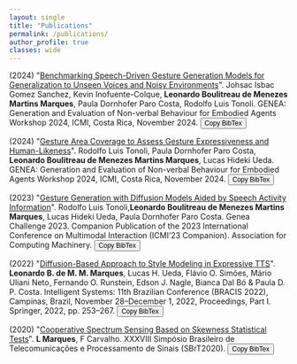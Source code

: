 ```yaml
---
layout: single
title: "Publications"
permalink: /publications/
author_profile: true
classes: wide
---
```


(2024) "[Benchmarking Speech-Driven Gesture Generation Models for Generalization to Unseen Voices and Noisy Environments](https://openreview.net/pdf?id=m6FDIP5o4M)". Johsac Isbac Gomez Sanchez, Kevin Inofuente-Colque, **Leonardo Boulitreau de Menezes Martins Marques**, Paula Dornhofer Paro Costa, Rodolfo Luis Tonoli. GENEA: Generation and Evaluation of Non-verbal Behaviour for Embodied Agents Workshop 2024, ICMI, Costa Rica, November 2024. <button onclick="copyBibTexBenchmarking()">Copy BibTex</button>

<style>
  button {
    font-size: 12px
  }  
</style>

<script>
function copyBibTexBenchmarking() {
  const bibtex = `@inproceedings{
sanchez2024benchmarking,
title={Benchmarking Speech-Driven Gesture Generation Models for Generalization to Unseen Voices and Noisy Environments},
author={JOHSAC ISBAC GOMEZ SANCHEZ and Kevin Inofuente-Colque and Leonardo Boulitreau de Menezes Martins Marques and Paula Dornhofer Paro Costa and Rodolfo Luis Tonoli},
booktitle={GENEA: Generation and Evaluation of Non-verbal Behaviour for Embodied Agents Workshop 2024},
year={2024},
url={https://openreview.net/forum?id=m6FDIP5o4M}
}`;
  navigator.clipboard.writeText(bibtex).then(() => {
    alert("BibTeX copied to clipboard!");
  }).catch(err => {
    console.error("Failed to copy text: ", err);
  });
}
</script>

(2024) "[Gesture Area Coverage to Assess Gesture Expressiveness and Human-Likeness](https://openreview.net/pdf?id=Iso5lbByDI)". Rodolfo Luis Tonoli, Paula Dornhofer Paro Costa, **Leonardo Boulitreau de Menezes Martins Marques**, Lucas Hideki Ueda. GENEA: Generation and Evaluation of Non-verbal Behaviour for Embodied Agents Workshop 2024, ICMI, Costa Rica, November 2024.  <button onclick="copyBibTexGesture()">Copy BibTex</button>

<script>
function copyBibTexGesture() {
  const bibtex = `@inproceedings{
tonoli2024gesture,
title={Gesture Area Coverage to Assess Gesture Expressiveness and Human-Likeness},
author={Rodolfo Luis Tonoli and Paula Dornhofer Paro Costa and Leonardo Boulitreau de Menezes Martins Marques and Lucas Hideki Ueda},
booktitle={GENEA: Generation and Evaluation of Non-verbal Behaviour for Embodied Agents Workshop 2024},
year={2024},
url={https://openreview.net/forum?id=Iso5lbByDI}
}`;
  navigator.clipboard.writeText(bibtex).then(() => {
    alert("BibTeX copied to clipboard!");
  }).catch(err => {
    console.error("Failed to copy text: ", err);
  });
}
</script>

(2023) "[Gesture Generation with Diffusion Models Aided by Speech Activity Information](https://openreview.net/pdf?id=S9Efb3MoiZ)". Rodolfo Luis Tonoli,**Leonardo Boulitreau de Menezes Martins Marques**, Lucas Hideki Ueda, Paula Dornhofer Paro Costa. Genea Challenge 2023. Companion Publication of the 2023 International Conference on Multimodal Interaction (ICMI’23 Companion). Association for Computing Machinery. <button onclick="copyBibTexGesture2023()">Copy BibTex</button>

<script>
function copyBibTexGesture2023() {
  const bibtex = `@inproceedings{
tonoli2023gesture,
title={Gesture Generation with Diffusion Models Aided by Speech Activity Information},
author={Rodolfo Luis Tonoli and Leonardo Boulitreau de Menezes Martins Marques and Lucas Hideki Ueda and Paula Dornhofer Paro Costa},
booktitle={GENEA: Generation and Evaluation of Non-verbal Behaviour for Embodied Agents Challenge 2023},
year={2023},
url={https://openreview.net/forum?id=S9Efb3MoiZ}
}`;
  navigator.clipboard.writeText(bibtex).then(() => {
    alert("BibTeX copied to clipboard!");
  }).catch(err => {
    console.error("Failed to copy text: ", err);
  });
}
</script>

(2022) "[Diffusion-Based Approach to Style Modeling in Expressive TTS](https://www.researchgate.net/profile/Flavio-Simoes-3/publication/365495086_Diffusion-Based_Approach_to_Style_Modeling_in_Expressive_TTS/links/63b480fca03100368a4e0f1a/Diffusion-Based-Approach-to-Style-Modeling-in-Expressive-TTS.pdf)". **Leonardo B. de M. M. Marques**, Lucas H. Ueda, Flávio O. Simões, Mário Uliani Neto, Fernando O. Runstein, Edson J. Nagle, Bianca Dal Bó & Paula D. P. Costa. Intelligent Systems: 11th Brazilian Conference (BRACIS 2022), Campinas, Brazil, November 28–December 1, 2022, Proceedings, Part I. Springer, 2022, pp. 253–267. <button onclick="copyBibTexDiffusion()">Copy BibTex</button>

<script>
function copyBibTexDiffusion() {
  const bibtex = `@InProceedings{10.1007/978-3-031-21686-2_18,
author="B. de M. M. Marques, Leonardo
and Ueda, Lucas H.
and Sim{\~o}es, Fl{\'a}vio O.
and Uliani Neto, M{\'a}rio
and Runstein, Fernando O.
and Nagle, Edson J.
and B{\'o}, Bianca Dal
and Costa, Paula D. P.",
editor="Xavier-Junior, Jo{\~a}o Carlos
and Rios, Ricardo Ara{\'u}jo",
title="Diffusion-Based Approach to Style Modeling in Expressive TTS",
booktitle="Intelligent Systems",
year="2022",
publisher="Springer International Publishing",
address="Cham",
pages="253--267",
abstract="In this article, we propose an aggregation of denoising diffusion probabilistic models (DDPMs) onto an end-to-end text-to-speech system to learn a distribution of reference speaking styles in an unsupervised manner. By applying a few steps of a forward noising process to an embedding extracted from a reference mel spectrogram, we make profit of its information to reduce the diffusion chain and reconstruct an improved style embedding with only a few reverse steps, performing style transfer. Additionally, a proposed combination of spectrogram reconstruction and denoising losses allows for conditioning of the acoustic model on the synthesized style embeddings. A subjective perceptual evaluation is conducted to evaluate naturalness and style transfer capability of the proposed approach. The results show a 5-point increment on the mean of naturalness ratings and a preference of the raters (43{\%}) of our proposed approach over state-of-the-art models (29{\%}) in the style transfer scenario.",
isbn="978-3-031-21686-2"
}`;
  navigator.clipboard.writeText(bibtex).then(() => {
    alert("BibTeX copied to clipboard!");
  }).catch(err => {
    console.error("Failed to copy text: ", err);
  });
}
</script>

(2020) "[Cooperative Spectrum Sensing Based on Skewness Statistical Tests](https://www.researchgate.net/profile/Leonardo-Marques-29/publication/349854796_Cooperative_Spectrum_Sensing_Based_on_Skewness_Statistical_Tests/links/6358b8028d4484154a36e19f/Cooperative-Spectrum-Sensing-Based-on-Skewness-Statistical-Tests.pdf?_tp=eyJjb250ZXh0Ijp7ImZpcnN0UGFnZSI6InB1YmxpY2F0aW9uIiwicGFnZSI6InB1YmxpY2F0aW9uIn19)". **L Marques**, F Carvalho. XXXVIII Simpósio Brasileiro de Telecomunicações e Processamento de Sinais (SBrT2020). <button onclick="copyBibTexCooperative()">Copy BibTex</button>

<script>
function copyBibTexCooperative() {
  const bibtex = `@article{marques2020cooperative,
  title={Cooperative spectrum sensing based on skewness statistical tests},
  author={Marques, L and Carvalho, F},
  journal={XXXVIII SIMP{\'O}SIO BRASILEIRO DE TELECOMUNICA{\c{C}}{\~O}ES E PROCESSAMENTO DE SINAIS-SBrT 2020},
  pages={22--25},
  year={2020}
}`;
  navigator.clipboard.writeText(bibtex).then(() => {
    alert("BibTeX copied to clipboard!");
  }).catch(err => {
    console.error("Failed to copy text: ", err);
  });
}
</script>
